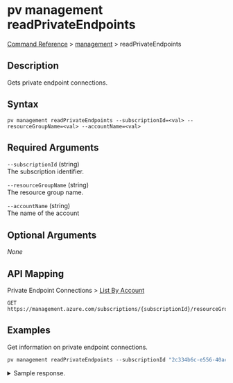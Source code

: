# pv management readPrivateEndpoints
[Command Reference](../../../README.md#command-reference) > [management](./main.md) > readPrivateEndpoints

## Description
Gets private endpoint connections.

## Syntax
```
pv management readPrivateEndpoints --subscriptionId=<val> --resourceGroupName=<val> --accountName=<val>
```

## Required Arguments
`--subscriptionId` (string)  
The subscription identifier.

`--resourceGroupName` (string)  
The resource group name.

`--accountName` (string)  
The name of the account

## Optional Arguments
*None*

## API Mapping
Private Endpoint Connections > [List By Account](https://docs.microsoft.com/en-us/rest/api/purview/private-endpoint-connections/list-by-account)
```
GET https://management.azure.com/subscriptions/{subscriptionId}/resourceGroups/{resourceGroupName}/providers/Microsoft.Purview/accounts/{accountName}/privateEndpointConnections
```

## Examples
Get information on private endpoint connections.
```powershell
pv management readPrivateEndpoints --subscriptionId "2c334b6c-e556-40ac-a4c0-c0d1d2e08ca0" --resourceGroupName "private" --accountName "taygan-private-pv"
```

<details><summary>Sample response.</summary>
<p>

```json
{
    "count": 1,
    "value": [
        {
            "id": "/subscriptions/SUBSCRIPTION_ID/resourceGroups/private/providers/Microsoft.Purview/accounts/taygan-private-pv/privateEndpointConnections/purview-pe-instance-a2dbee21-876d-43a4-b521-df9863a98553",
            "name": "purview-pe-instance-a2dbee21-876d-43a4-b521-df9863a98553",
            "properties": {
                "privateEndpoint": {
                    "id": "/subscriptions/SUBSCRIPTION_ID/resourceGroups/private/providers/Microsoft.Network/privateEndpoints/purview-pe-instance"
                },
                "privateLinkServiceConnectionState": {
                    "actionsRequired": "None",
                    "status": "Approved"
                },
                "provisioningState": "Succeeded"
            },
            "type": "Microsoft.Purview/accounts/privateEndpointConnections"
        }
    ]
}
```
</p>
</details>